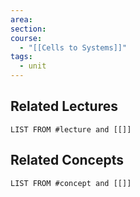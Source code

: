 ```yaml
---
area: 
section: 
course:
  - "[[Cells to Systems]]"
tags:
  - unit
---
```


## Related Lectures
```dataview
LIST FROM #lecture and [[]]
```

## Related Concepts
```dataview
LIST FROM #concept and [[]]
```